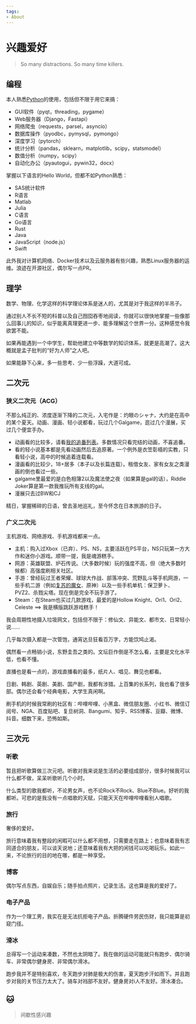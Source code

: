 ```yaml
---
tags:
- About
---
```



# 兴趣爱好
> So many distractions. So many time killers.

## 编程
本人熟悉[Python](../../Python)的使用，包括但不限于用它来搞：

- GUI软件（pyqt，threading，pygame）
- Web服务器（Django，Fastapi）
- 网络爬虫（requests，parsel，asyncio）
- 数据库操作（pyodbc，pymysql，pymongo）
- 深度学习（pytorch）
- 统计分析（pandas，sklearn，matplotlib，scipy，statsmodel）
- 数值分析（numpy，scipy）
- 自动化办公（pyautogui，pywin32，docx）

掌握以下语言的Hello World，但都不如Python熟悉：

- SAS统计软件
- R语言
- Matlab
- Julia
- C语言
- Go语言
- Rust
- Java
- JavaScript（node.js）
- Swift

此外我对计算机网络、Docker技术以及云服务器有些兴趣，熟悉Linux服务器的运维。浪迹在开源社区，偶尔写一点PR。

## 理学
数学、物理、化学这样的科学理论体系是迷人的，尤其是对于我这样的半吊子。

通过别人不长不短的科普以及自己囫囵吞枣地阅读，你就可以很快地掌握一些像那么回事儿的知识，似乎能离真理更进一步、能多理解这个世界一分。这种感觉令我欲罢不能。

如果再能遇到一个中学生，帮助他建立中等数学的知识体系，就更是高潮了。这大概就是孟子批判的“好为人师”之人吧。

如果能静下心来，多一些思考、少一些浮躁，大道可成。
## 二次元

### 狭义二次元（ACG）
不那么纯正的、浓度逐渐下降的二次元，入宅作是：灼眼のシャナ，大约是在高中的某个夏天。动画、漫画、轻小说都看，玩过几个Galgame，逛过几个漫展，买过几个便宜手办。

- 动画看的比较多，请看[我的追番列表](https://bangumi.tv/anime/list/759154/do)。多数情况只看完结的动画，不喜追番。
- 看的轻小说基本都是先看动画然后去追原著。一个例外是衣笠彰梧的实教，只看轻小说，高中的时候追着连载看。
- 漫画看的比较少，18+居多（本子以及长篇连载）。租借女友、家有女友之类漫画的倒也看过一些。
- galgame里最爱的是白色相簿2以及魔法使之夜（如果算是gal的话），Riddle Joker算是第一款我推玩所有支线的gal。
- 漫展只去过BW和CJ

精日，掌握稀碎的日语，曾去圣地巡礼，至今怀念在日本旅游的日子。

### 广义二次元
主机游戏、网络游戏、手机游戏都来一点。

- 主机：购入过Xbox（已弃）、PS、NS，主要活跃在PS平台，NS只玩第一方大作和迷你小游戏。顺带一提，我是魂游糕手。
- 网游：英雄联盟、炉石传说。（大多数时候）玩的强度不高，但（绝大多数时候都）高强度刷相关社区。
- 手游：曾经玩过王者荣耀、球球大作战、部落冲突、荒野乱斗等手机网游，一些手机二游（例如[复苏的魔女](https://wiki.biligame.com/fsdmn/%E9%A6%96%E9%A1%B5)、原神）以及一些手机单机：保卫萝卜、PVZ2、杀戮尖塔。现在倒是完全不玩手游了。
- Steam：在Steam也买过几款游戏，最爱的是Hollow Knight、Ori1、Ori2、Celeste  ==> 我是横版跳跃游戏糕手！

我会周期性地摄入垃圾网文，包括但不限于：修仙文、异能文、都市文、日常轻小说……

几乎每次摄入都是一次管饱，通宵达旦狂看百万字，方能饮鸠止渴。

偶然看一点畅销小说，东野圭吾之类的。文坛巨作倒是不怎么看，主要是文化水平低，也看不懂。

直播也是看一点的，游戏直播看的最多，纸片人、唱见、舞见也都看。

日剧、韩剧、英剧、美剧、国产剧，我都有涉猎。上百集的长系列，我也看了很多部。偶尔还会看个经典电影，大学生真闲啊。

刷手机的时候我常刷的社区有：哔哩哔哩、小黑盒、微信朋友圈、小红书、微信订阅号、NGA、百度贴吧、复旦树洞、Bangumi、知乎、RSS博客、豆瓣、微博、抖音。细数下来，恐怖如斯。

## 三次元

### 听歌
暂且把听歌算做三次元吧。听歌对我来说是生活的必要组成部分，很多时候我可以什么都不做，呆呆听歌听几个小时。

什么类型的歌我都听，不论男女声，也不论Rock不Rock、Blue不Blue。好听的我都听。可悲的是我没有一点唱歌的天赋，只能天天在哔哩哔哩看别人唱歌。

### 旅行
奢侈的爱好。

旅行意味着我有整段的闲暇可以什么都不用想，只需要走在路上；也意味着我有志同道合的朋友，可以谈天说地；还意味着我有大把的闲钱可以吃喝玩乐。如此一来，不论旅行的目的地在哪，都是一种享受。

### 博客
偶尔写点东西，自娱自乐；随手拍点照片，记录生活。这也算是我的爱好了。

### 电子产品
作为一个理工男，我实在是无法抗拒电子产品。折腾硬件劳民伤财，我只能算是初窥门径。

### 滑冰
总得写一个运动来凑数，不然也太阴暗了。我在做的运动可能就只有跑步、偶尔骑车、非常偶尔健身房、非常偶尔滑冰。

跑步我并不是特别喜欢，冬天跑步对肺是极大的伤害，夏天跑步汗如雨下。并且跑步对我的关节压力太大了。骑车对裆部不友好。健身房对i人不友好。滑冰凑合。

## 🐱

> 间歇性感兴趣

<style type="text/css">
  .row {
    display: flex;
    flex-wrap: wrap;
    padding: 0px 0px;
    width: 96%;
  }

  .column {
    flex: 16%;
    padding: 5px 10px;
  }

  .column img {
    margin-top: 10px;
    vertical-align: middle;
  }
</style>

<div id="container" class="row">
</div>

<script type="text/javascript">
  const names = [
    ['3b1b', 'typescript', 'ubuntu', 'vscode', 'vue', 'steam'],
    ['anaconda', 'android', 'css', 'django', 'docker', 'epic'],
    ['git', 'github', 'hadoop', 'java', 'javascript', 'xbox'],
    ['jupyter', 'latex', 'markdown', 'matlab', 'mysql', 'ns'],
    ['pytorch', 'qbittorrent', 'Rlogo', 'sas', 'sklearn','apple'],
    ['c++','node', 'numpy', 'pandas', 'plex', 'python'],
  ]

  const urls = [
    [
      'https://github.com/3b1b/manim', 
      'https://www.typescriptlang.org/', 
      'https://ubuntu.com/', 
      'https://code.visualstudio.com/', 
      'https://cn.vuejs.org/',
      'https://store.steampowered.com/'
    ],
    [
      'https://www.anaconda.com/', 
      'https://www.android.com/', 
      'https://en.wikipedia.org/wiki/CSS', 
      'https://www.djangoproject.com/', 
      'https://www.docker.com/', 
      'https://store.epicgames.com/'],
    [
      'https://git-scm.com/',
      'https://github.com/', 
      'https://hadoop.apache.org/', 
      'https://www.java.com/', 
      'https://www.javascript.com/',
      'https://www.xbox.com/'
    ],
    [
      'https://jupyter.org/',
      'https://www.latex-project.org/', 
      'https://www.markdownguide.org/', 
      'https://www.mathworks.com/products/matlab.html', 
      'https://www.mysql.com/', 
      'https://www.nintendo.com'
    ],
    [
      'https://pytorch.org/',
      'https://www.qbittorrent.org/', 
      'https://www.r-project.org/', 
      'https://www.sas.com/', 
      'https://scikit-learn.org/',
      'https://www.apple.com/'
    ],
    [
      'https://cplusplus.com/',
      'https://nodejs.org/', 
      'https://numpy.org/', 
      'https://pandas.pydata.org/', 
      'https://www.plex.tv/', 
      'https://www.python.org/'
    ]
  ]
  for (var i = names.length - 1; i >= 0; i--) {
    // 每一列都是一个div
    var div_column = document.createElement('div');
    div_column.classList.add('column')
    for (var j = names[i].length - 1; j >= 0; j--) {
      // 里面包裹着若干个链接
      // 每个链接包着一个svg图片
      var url_tmp = document.createElement('a');
      var img_tmp = document.createElement('img');
      url_tmp.href = urls[i][j];
      url_tmp.alt = names[i][j];
      url_tmp.target = "_blank";
      img_tmp.src = "/About/assets/" + names[i][j] + ".svg";
      url_tmp.appendChild(img_tmp);
      div_column.appendChild(url_tmp);
    }
    document.getElementById('container').appendChild(div_column);
  }
</script>